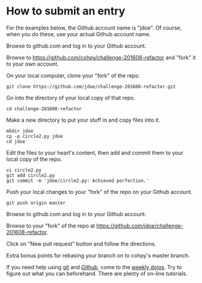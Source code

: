 # How to submit an entry

For the examples below, the Github account name is "jdoe".
Of course, when you do these, use your actual Github account name.

Browse to github.com and log in to your Github account.

Browse to https://github.com/cohpy/challenge-201608-refactor
and "fork" it to your own account.

On your local computer, clone your "fork" of the repo.

    git clone https://github.com/jdoe/challenge-201608-refactor.git

Go into the directory of your local copy of that repo.

    cd challenge-201608-refactor

Make a new directory to put your stuff in and copy files into it.

    mkdir jdoe
    cp -p circle2.py jdoe
    cd jdoe

Edit the files to your heart's content,
then add and commit them to your local copy of the repo.

    vi circle2.py
    git add circle2.py
    git commit -m 'jdoe/circle2.py: Achieved perfection.'

Push your local changes to your "fork" of the repo on your Github account.

    git push origin master

Browse to github.com and log in to your Github account.

Browse to your "fork" of the repo at
https://github.com/jdoe/challenge-201608-refactor.

Click on "New pull request" button and follow the directions.

Extra bonus points for rebasing your branch on to cohpy's master branch.

If you need help using
[git](https://en.wikipedia.org/wiki/Git_%28software%29) and
[Github](github.com), come to the
[weekly dojos](http://www.meetup.com/Central-Ohio-Python-Users-Group/).
Try to figure out what you can beforehand.
There are plenty of on-line tutorials.
